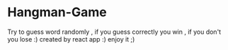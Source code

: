 # Hangman-Game
Try to guess word randomly , if you guess correctly you win , if you don't you lose :)
created by react app :) 
enjoy it ;)
